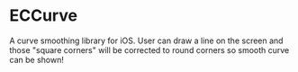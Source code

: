 # ECCurve
A curve smoothing library for iOS. User can draw a line on the screen and those "square corners" will be corrected to round corners so smooth curve can be shown!
